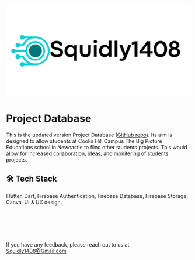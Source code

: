 
![Logo](https://raw.githubusercontent.com/Squidly1408/Squidly1408/main/images/Squidly1408.png)


# Project Database

This is the updated version Project Database ([GitHub repo](https://github.com/Squidly1408/project_database)). Its aim is designed to allow students at Cooks Hill Campus The Big Picture Educations school in Newcastle to fiind other students projects. This would allow for increased collaboration, ideas, and monitering of students projects. 




## 🛠 Tech Stack
Flutter, Dart, Firebase Authentication, Firebase Database, Firebase Storage, Canva, UI & UX design.


\
\
\
\
\
If you have any feedback, please reach out to us at Squidly1408@Gmail.com

